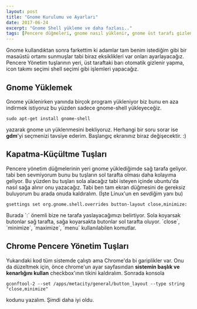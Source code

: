 ```yaml
---
layout: post
title: "Gnome Kurulumu ve Ayarları"
date: 2017-06-24
excerpt: "Gnome Shell yükleme ve daha fazlası.."
tags: [Pencere düğmeleri, gnome nasıl yüklenir, gnome üst tarafı gizleme, gnome tema yükleme]
---
```

Gnome kullandıktan sonra farkettim ki adamlar tam benim istediğim gibi bir masaüstü ortamı sunmuşlar tabi biraz eksiklikleri var onları ayarlayacağız. Pencere Yönetim tuşlarının yeri, üst taraftaki barı otomatik gizlenir yapma, icon takımı seçimi shell seçimi gibi işlemleri yapacağız.

Gnome Yüklemek
---
Gnome yüklenirken yanında birçok program yükleniyor biz bunu en aza indirmek istiyoruz bu yüzden sadece gnome-shell yükleyeceğiz.

    sudo apt-get install gnome-shell

yazarak gnome un yüklenmesini bekliyoruz. Herhangi bir soru sorar ise **gdm**'yi seçmenizi tavsiye ederim. Başlangıç ekranınız biraz değişecektir. :) 

Kapatma-Küçültme Tuşları
---

Pencere yönetim düğmelerinin yeri gnome yüklediğimde sağ tarafa geliyor. tabi ben sevmiyorum bunu bu tuşların sol tarafta olması daha kolayıma geliyor. Bu yüzden bu tuşları sola alacağız tabi isteyen içinde ubuntu'da nasıl sağa alınır onu yazacağız. Tabi ben tam ekran düğmesini de  gereksiz buluyorum bu arada onuda kaldıralım. (İşte Linux'un en sevdiğim yanı bu) 

    gsettings set org.gnome.shell.overrides button-layout close,minimize:

Burada ´:´ önemli bize ne tarafa yaslayacağımızı belirtiyor. Sola koyarsak butonlar sağ tarafta, sağa koyarsakta butonlar sol tarafta oluyor. ´close´, ´minimize´, ´maximize´, ´menu´ kullanılabilen komutlar.

Chrome Pencere Yönetim Tuşları
---
Yukarıdaki kod tüm sistemde çalıştı ama Chrome'da bi gariplikler var. Onu da düzeltmek için, önce chrome'un ayar sayfasından **sistemin başlık ve kenarlığını kullan** checkbox'ının tikini kaldıralım. Sonrada konsola 

    gconftool-2 --set /apps/metacity/general/button_layout --type string "close,minimize"

kodunu yazalım.
Şimdi daha iyi oldu.


